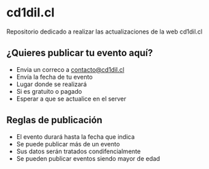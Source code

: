 # cd1dil.cl
Repositorio dedicado a realizar las actualizaciones de la web cd1dil.cl

## ¿Quieres publicar tu evento aquí?
- Envia un correco a contacto@cd1dil.cl
- Envía la fecha de tu evento
- Lugar donde se realizará
- Si es gratuito o pagado
- Esperar a que se actualice en el server

## Reglas de publicación
- El evento durará hasta la fecha que indica
- Se puede publicar más de un evento
- Sus datos serán tratados condifencialmente
- Se pueden publicar eventos siendo mayor de edad

